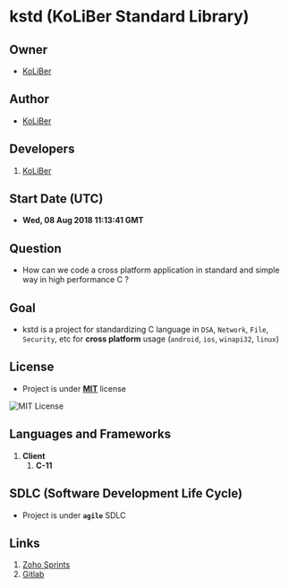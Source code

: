 # kstd (KoLiBer Standard Library)

## Owner

* [KoLiBer](https://koliber.ir)

## Author

* [KoLiBer](https://koliber.ir)

## Developers

1. [KoLiBer](https://koliber.ir)

## Start Date (UTC)

* __Wed, 08 Aug 2018 11:13:41 GMT__

## Question

* How can we code a cross platform application in standard and simple way in high performance C ?

## Goal

* kstd is a project for standardizing C language in `DSA`, `Network`, `File`, `Security`, etc for __cross platform__ usage (`android`, `ios`, `winapi32`, `linux`)

## License

* Project is under __[MIT](LICENSE.md)__ license

![MIT License](https://pre00.deviantart.net/4938/th/pre/f/2016/070/3/b/mit_license_logo_by_excaliburzero-d9ur2lg.png)

## Languages and Frameworks

1. __Client__
    1. __C-11__

## SDLC (Software Development Life Cycle)

* Project is under __`agile`__ SDLC

## Links

1. [Zoho Sprints](https://sprints.zoho.com/team/koliber#plan/P2)
2. [Gitlab](https://gitlab.com/ckoliber/kstd)